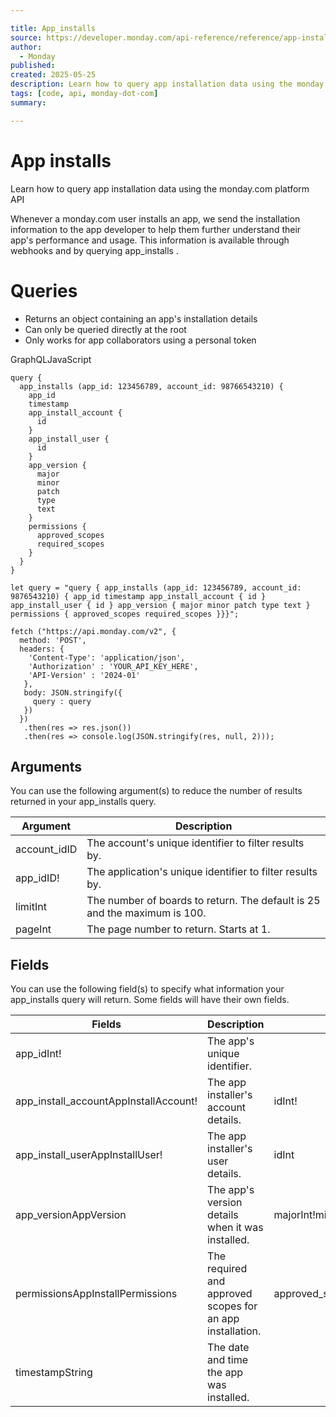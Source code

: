 ```yaml
---

title: App_installs
source: https://developer.monday.com/api-reference/reference/app-installs
author:
  - Monday
published:
created: 2025-05-25
description: Learn how to query app installation data using the monday.com platform API
tags: [code, api, monday-dot-com]
summary:

---
```


# App installs

Learn how to query app installation data using the monday.com platform API

Whenever a monday.com user installs an app, we send the installation information to the app developer to help them further understand their app's performance and usage. This information is available through webhooks and by querying app_installs .

# Queries

- Returns an object containing an app's installation details
- Can only be queried directly at the root
- Only works for app collaborators using a personal token

GraphQLJavaScript
```
query {
  app_installs (app_id: 123456789, account_id: 98766543210) {
    app_id
    timestamp
    app_install_account {
      id
    }
    app_install_user {
      id
    }
    app_version {
      major
      minor
      patch
      type
      text
    }
    permissions {
      approved_scopes
      required_scopes
    }
  }
}
```

```
let query = "query { app_installs (app_id: 123456789, account_id: 9876543210) { app_id timestamp app_install_account { id } app_install_user { id } app_version { major minor patch type text } permissions { approved_scopes required_scopes }}}";

fetch ("https://api.monday.com/v2", {
  method: 'POST',
  headers: {
    'Content-Type': 'application/json',
    'Authorization' : 'YOUR_API_KEY_HERE',
    'API-Version' : '2024-01'
   },
   body: JSON.stringify({
     query : query
   })
  })
   .then(res => res.json())
   .then(res => console.log(JSON.stringify(res, null, 2)));
```

## Arguments

You can use the following argument(s) to reduce the number of results returned in your app_installs query.

Argument | Description
--- | ---
account_idID | The account's unique identifier to filter results by.
app_idID! | The application's unique identifier to filter results by.
limitInt | The number of boards to return. The default is 25 and the maximum is 100.
pageInt | The page number to return. Starts at 1.

## Fields

You can use the following field(s) to specify what information your app_installs query will return. Some fields will have their own fields.

Fields | Description | Supported fields
--- | --- | ---
app_idInt! | The app's unique identifier. | 
app_install_accountAppInstallAccount! | The app installer's account details. | idInt!
app_install_userAppInstallUser! | The app installer's user details. | idInt
app_versionAppVersion | The app's version details when it was installed. | majorInt!minorInt!patchInt!textString!typeString
permissionsAppInstallPermissions | The required and approved scopes for an app installation. | approved_scopes[String!]!required_scopes[String!]!
timestampString | The date and time the app was installed. |
